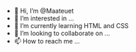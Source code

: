 - 👋 Hi, I’m @Maateuet
- 👀 I’m interested in ...
- 🌱 I’m currently learning HTML and CSS
- 💞️ I’m looking to collaborate on ...
- 📫 How to reach me ...

<!---
Maateuet/Maateuet is a ✨ special ✨ repository because its `README.md` (this file) appears on your GitHub profile.
You can click the Preview link to take a look at your changes.
--->
